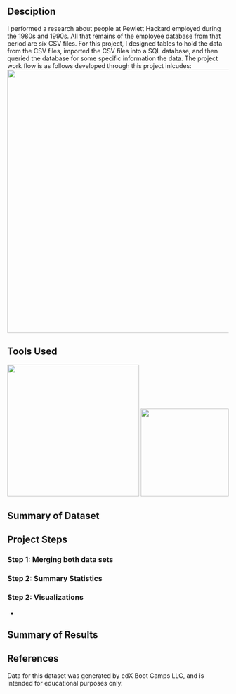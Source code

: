 ## Desciption
I performed a research about people at Pewlett Hackard employed during the 1980s and 1990s. All that remains of the employee database from that period are six CSV files. For this project, I designed tables to hold the data from the CSV files, imported the CSV files into a SQL database, and then queried the database for some specific information the data. The project work flow is as follows developed through this project inlcudes:
<img align="center" width="600"  src = https://github.com/Jayplect/sql-challenge/assets/107348074/5cfc3ea4-56f3-43bc-99cf-65b2b712685c> 

## Tools Used
<img width="300" src = https://github.com/Jayplect/sql-challenge/assets/107348074/52b46513-8abe-404f-9553-53b1cbcb9cd8>
<img width="200" src = https://github.com/Jayplect/sql-challenge/assets/107348074/a3bcafd9-b8c7-4a0a-b805-99fa1a2ab539>

## Summary of Dataset

## Project Steps
### Step 1: Merging both data sets 

### Step 2: Summary Statistics 

### Step 2: Visualizations
-
## Summary of Results 

## References
Data for this dataset was generated by edX Boot Camps LLC, and is intended for educational purposes only.

